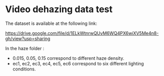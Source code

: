 # Video dehazing data test

The dataset is available at the following link:

https://drive.google.com/file/d/1ELkWtnrwQUvM6WQ4PX6wiXV5Me4n8-gh/view?usp=sharing

In the haze folder : 
* 0.015, 0.05, 0.15 correspond to different haze density.
* ec1, ec2, ec3, ec4, ec5, ec6 correspond to six different lighting conditions.
